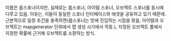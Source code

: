 이름은 몹스포너이지만, 실제로는 몹스포너, 아이템 스포너, 오브젝트 스포너를 동시에 다루고 있음. 
이유는, 이들이 동일한 스포너 인터페이스와 에셋을 공유하고 있기 때문에.
근본적으로 일정 조건을 충족하면(몹스포너는 방에 진입하는 시점을 찾음, 아이템과 오브젝트는 mapgenerator 단위에서 맵 생성 시기에서 작동.), 
지정된 오브젝트 풀에서 지정한 확률에 근거해 오브젝트를 소환하는 방식.
